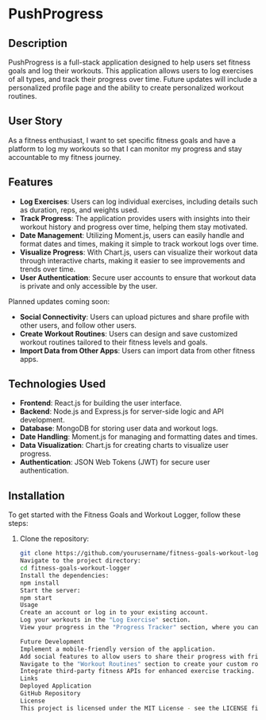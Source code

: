 # PushProgress

## Description

PushProgress is a full-stack application designed to help users set fitness goals and log their workouts. This application allows users to log exercises of all types, and track their progress over time. Future updates will include a personalized profile page and the ability to create personalized workout routines.

## User Story

As a fitness enthusiast, I want to set specific fitness goals and have a platform to log my workouts so that I can monitor my progress and stay accountable to my fitness journey.

## Features

- **Log Exercises**: Users can log individual exercises, including details such as duration, reps, and weights used.
- **Track Progress**: The application provides users with insights into their workout history and progress over time, helping them stay motivated.
- **Date Management**: Utilizing Moment.js, users can easily handle and format dates and times, making it simple to track workout logs over time.
- **Visualize Progress**: With Chart.js, users can visualize their workout data through interactive charts, making it easier to see improvements and trends over time.
- **User Authentication**: Secure user accounts to ensure that workout data is private and only accessible by the user.

Planned updates coming soon:

- **Social Connectivity**: Users can upload pictures and share profile with other users, and follow other users.
- **Create Workout Routines**: Users can design and save customized workout routines tailored to their fitness levels and goals.
- **Import Data from Other Apps**: Users can import data from other fitness apps.

## Technologies Used

- **Frontend**: React.js for building the user interface.
- **Backend**: Node.js and Express.js for server-side logic and API development.
- **Database**: MongoDB for storing user data and workout logs.
- **Date Handling**: Moment.js for managing and formatting dates and times.
- **Data Visualization**: Chart.js for creating charts to visualize user progress.
- **Authentication**: JSON Web Tokens (JWT) for secure user authentication.

## Installation

To get started with the Fitness Goals and Workout Logger, follow these steps:

1. Clone the repository:

   ```bash
   git clone https://github.com/yourusername/fitness-goals-workout-logger.git
   Navigate to the project directory:
   cd fitness-goals-workout-logger
   Install the dependencies:
   npm install
   Start the server:
   npm start
   Usage
   Create an account or log in to your existing account.
   Log your workouts in the "Log Exercise" section.
   View your progress in the "Progress Tracker" section, where you can see visual representations of your data.

   Future Development
   Implement a mobile-friendly version of the application.
   Add social features to allow users to share their progress with friends.
   Navigate to the "Workout Routines" section to create your custom routines.
   Integrate third-party fitness APIs for enhanced exercise tracking.
   Links
   Deployed Application
   GitHub Repository
   License
   This project is licensed under the MIT License - see the LICENSE file for details.
   ```
